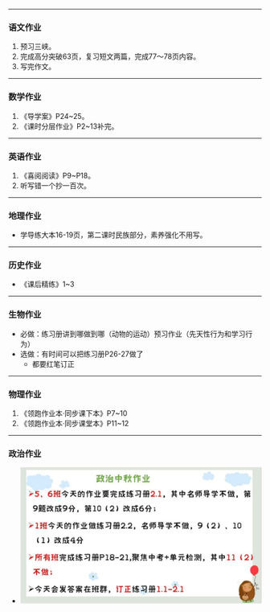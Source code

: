 -----
### 语文作业 ###
1. 预习三峡。
2. 完成高分突破63页，复习短文两篇，完成77～78页内容。
3. 写完作文。

-----
### 数学作业 ###
1. 《导学案》P24~25。
2. 《课时分层作业》P2~13补完。

-----
### 英语作业 ###
1. 《喜阅阅读》P9~P18。
2. 听写错一个抄一百次。

-----
### 地理作业 ###
* 学导练大本16-19页，第二课时民族部分，素养强化不用写。

-----
### 历史作业 ###
* 《课后精练》1~3

-----
### 生物作业 ###
* 必做：练习册讲到哪做到哪（动物的运动）预习作业（先天性行为和学习行为）
* 选做：有时间可以把练习册P26-27做了
	* 都要红笔订正

-----
### 物理作业 ###
1. 《领跑作业本·同步课下本》P7~10
2. 《领跑作业本·同步课堂本》P11~12

-----
### 政治作业 ###
* ![hw](_images/p1.jpg)

